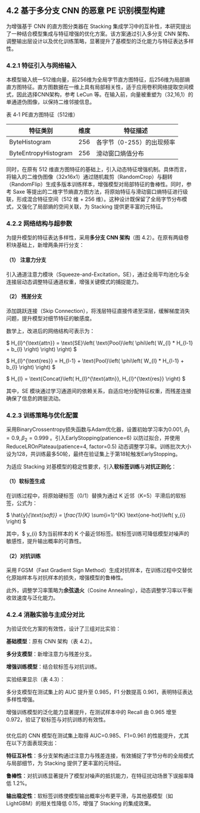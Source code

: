 ## 4.2 基于多分支 CNN 的恶意 PE 识别模型构建

为增强基于 CNN 的直方图分类器在 Stacking 集成学习中的互补性，本研究提出了一种结合模型集成与特征增强的优化方案。该方案通过引入多分支 CNN 架构、调整输出层设计以及优化训练策略，显著提升了基模型的泛化能力与特征表达多样性。

### 4.2.1 特征引入与网络输入

本模型输入统一512维向量，前256维为全局字节直方图特征，后256维为局部熵直方图特征。直方图数据在一维上具有局部相关性，适于应用卷积网络提取空间模式，因此选择CNN架构，参考 LeCun 等。在输入前，向量被重塑为（32,16,1）的单通道伪图像，以保持二维邻接信息。



表 4‑1 PE直方图特征（512维）

| **特征类别**         | **维度** | **特征描述**              |
| -------------------- | -------- | ------------------------- |
| ByteHistogram        | 256      | 各字节（0-255）的出现频率 |
| ByteEntropyHistogram | 256      | 滑动窗口熵值分布          |



同时，在原有 512 维直方图特征的基础上，引入动态特征增强机制。具体而言，将输入的二维伪图像（32x16x1）通过随机裁剪（RandomCrop）与翻转（RandomFlip）生成多版本训练样本，增强模型对局部特征的鲁棒性。同时，参考 Saxe 等提出的二维字节熵直方图方法，将原始特征与滑动窗口熵特征进行级联，形成混合特征空间（512 维 + 256 维）。这种设计既保留了全局字节分布模式，又强化了局部熵的空间关联，为 Stacking 提供更丰富的元特征。



### 4.2.2 网络结构与超参数

为提升模型的特征表达多样性，采用**多分支 CNN 架构**（图 4.2）。在原有两级卷积块基础上，新增两条并行分支：

#### （1） 注意力分支

引入通道注意力模块（Squeeze-and-Excitation，SE），通过全局平均池化与全连接层动态调整特征通道权重，增强关键模式的捕捉能力。

 

#### （2） 残差分支

添加跳跃连接（Skip Connection），将浅层特征直接传递至深层，缓解梯度消失问题，提升模型对细节特征的敏感度。

数学上，改进后的网络结构可表示为：

$ 
H_{l}^{\text{attn}} = \text{SE}\left( \text{Pool}\left( \phi\left( W_{l} * H_{l-1} + b_{l} \right) \right) \right)
 $

$ 
H_{l}^{\text{res}} = H_{l-1} + \text{Pool}\left( \phi\left( W_{l} * H_{l-1} + b_{l} \right) \right)
 $

$ 
H_{l} = \text{Concat}\left( H_{l}^{\text{attn}}, H_{l}^{\text{res}} \right)
 $

其中，SE 模块通过学习通道间的依赖关系，自适应地分配特征权重，而残差连接确保了信息的跨层流动。

### 4.2.3 训练策略与优化配置

采用BinaryCrossentropy损失函数与Adam优化器，设置初始学习率为0.001, $\beta_1=0.9,\beta_2=0.999$ 。引入EarlyStopping(patience=6) 以防过拟合，并使用ReduceLROnPlateau(patience=4, factor=0.5) 动态调整学习率。训练批次大小设为128，共训练最多50轮，最终在验证集上于第18轮触发EarlyStopping。

为适应 Stacking 对基模型的稳定性要求，引入**软标签训练**与**对抗正则化**：

#### （1）软标签生成

在训练过程中，将原始硬标签（0/1）替换为通过 K 近邻（K=5）平滑后的软标签，公式为：

$ 
   \hat{y}_{\text{soft}} = \frac{1}{K} \sum_{i=1}^{K} \text{one-hot}\left( y_{i} \right)
    $

其中，$  y_{i}  $为当前样本的 K 个最近邻标签。软标签训练可降低模型对噪声的敏感性，提升输出概率的可靠性。

#### （2）对抗训练

采用 FGSM（Fast Gradient Sign Method）生成对抗样本，在训练过程中交替优化原始样本与对抗样本的损失，增强模型的鲁棒性。

此外，调整学习率策略为**余弦退火**（Cosine Annealing），动态调整学习率以平衡收敛速度与泛化能力。

### 4.2.4 消融实验与主成分对比

为验证优化方案的有效性，设计了三组对比实验：

**基础模型**：原有 CNN 架构（表 4.2）。

**多分支模型**：新增注意力与残差分支。

**增强训练模型**：结合软标签与对抗训练。

实验结果显示（表 4.3）：

多分支模型在测试集上的 AUC 提升至 0.985，F1 分数提高 0.961，表明特征表达多样性增强。

增强训练模型的泛化能力显著提升，在测试样本中的 Recall 由 0.965 增至 0.972，验证了软标签与对抗训练的有效性。

### 

优化后的 CNN 模型在测试集上取得 AUC=0.985、F1=0.961 的性能提升，尤其在以下方面表现突出：

**特征互补性**：多分支架构通过注意力与残差连接，有效捕捉了字节分布的全局模式与局部细节，为 Stacking 提供了更丰富的元特征。

**鲁棒性**：对抗训练显著提升了模型对噪声的抵抗能力，在特征扰动场景下误报率降低 1.2%。

**输出稳定性**：软标签训练使模型输出概率分布更平滑，与其他基模型（如 LightGBM）的相关性降低 0.15，增强了 Stacking 的集成效果。

